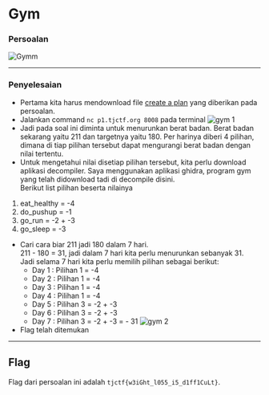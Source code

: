 # Gym

### Persoalan
![Gymm](https://user-images.githubusercontent.com/26424136/83095838-6a93ce00-a0ce-11ea-99bf-f41cbaff9a85.PNG)
___________________________________
### Penyelesaian
- Pertama kita harus mendownload file [create a plan](bed9d7b7327958dab4d07b06772a032f3e97455e310956558579e8838762b5e2_gym) yang diberikan pada persoalan. 
- Jalankan command `nc p1.tjctf.org 8008` pada terminal
![gym 1](https://user-images.githubusercontent.com/26424136/83095833-68317400-a0ce-11ea-807b-07b2464168ea.PNG)
- Jadi pada soal ini diminta untuk menurunkan berat badan. Berat badan sekarang yaitu 211 dan targetnya yaitu 180. Per harinya diberi 4 pilihan, dimana di tiap pilihan tersebut dapat mengurangi berat badan dengan nilai tertentu. 
- Untuk mengetahui nilai disetiap pilihan tersebut, kita perlu download aplikasi decompiler. Saya menggunakan aplikasi ghidra, program gym yang telah didownload tadi di decompile disini. <br />
Berikut list pilihan beserta nilainya
1. eat_healthy = -4
2. do_pushup = -1
3. go_run = -2 + -3
4. go_sleep = -3
- Cari cara biar 211 jadi 180 dalam 7 hari. <br />
211 - 180 = 31, jadi dalam 7 hari kita perlu menurunkan sebanyak 31. <br /> 
Jadi selama 7 hari kita perlu memilih pilihan sebagai berikut: <br />
  - Day 1 : Pilihan 1 = -4
  - Day 2 : Pilihan 1 = -4
  - Day 3 : Pilihan 1 = -4
  - Day 4 : Pilihan 1 = -4
  - Day 5 : Pilihan 3 = -2 + -3
  - Day 6 : Pilihan 3 = -2 + -3
  - Day 7 : Pilihan 3 = -2 + -3
                      = - 31
![gym 2](https://user-images.githubusercontent.com/26424136/83095837-69fb3780-a0ce-11ea-9d24-d838ca66fa42.PNG)
- Flag telah ditemukan
____________________________________
## Flag
Flag dari persoalan ini adalah `tjctf{w3iGht_l055_i5_d1ff1CuLt}`.

